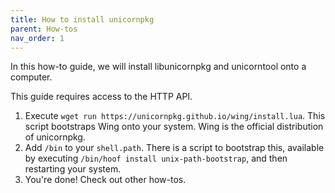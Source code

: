```yaml
---
title: How to install unicornpkg
parent: How-tos
nav_order: 1
---
```


In this how-to guide, we will install libunicornpkg and unicorntool onto a computer.

This guide requires access to the HTTP API.

1. Execute `wget run https://unicornpkg.github.io/wing/install.lua`. This script bootstraps Wing onto your system. Wing is the official distribution of unicornpkg.
2. Add `/bin` to your `shell.path`. There is a script to bootstrap this, available by executing `/bin/hoof install unix-path-bootstrap`, and then restarting your system.
3. You're done! Check out other how-tos.
